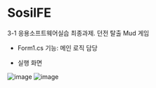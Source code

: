 # SosilFE
3-1 응용소프트웨어실습 최종과제. 던전 탈출 Mud 게임

* Form1.cs
기능: 메인 로직 담당

* 실행 화면

![image](https://github.com/sailer10/SosilFE/assets/80940663/384c37cb-bf89-48f6-88d2-af33f80b2c56)
![image](https://github.com/sailer10/SosilFE/assets/80940663/6cb526d1-d28a-4820-92c7-b7495c127843)
